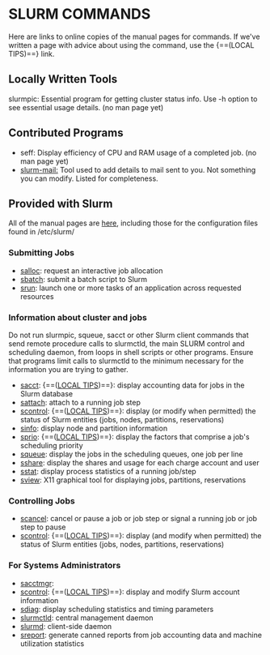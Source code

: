 # SLURM COMMANDS
Here are links to online copies of the manual pages for commands. If we've
written a page with advice about using the command, use the {==(LOCAL TIPS)==} link.

## Locally Written Tools
slurmpic: Essential program for getting cluster status info. Use -h option to see essential usage details. (no man page yet)

## Contributed Programs
* seff: Display efficiency of CPU and RAM usage of a completed job. (no man page yet)
* [slurm-mail:](https://github.com/neilmunday/slurm-mail) Tool used to add details to mail sent to you. Not something you can modify. Listed for completeness.
 
## Provided with Slurm

All of the manual pages are [here](https://slurm.schedmd.com/archive/slurm-22.05.9/man_index.html), including those for the configuration files found in /etc/slurm/

### Submitting Jobs
* [salloc](https://slurm.schedmd.com/archive/slurm-22.05.9/salloc.html): request an interactive job allocation
* [sbatch](https://slurm.schedmd.com/archive/slurm-22.05.9/sbatch.html): submit a batch script to Slurm
* [srun](https://slurm.schedmd.com/archive/slurm-22.05.9/srun.html): launch one or more tasks of an application across requested resources

### Information about cluster and jobs
Do not run slurmpic, squeue, sacct or other Slurm client commands that send remote procedure calls to slurmctld, the main SLURM control and scheduling daemon, from loops in shell scripts or other programs. Ensure that programs limit calls to slurmctld to the minimum necessary for the information you are trying to gather.

* [sacct](https://slurm.schedmd.com/archive/slurm-22.05.9/sacct.html): {==([LOCAL TIPS](tips-sacct.md))==}: display accounting data for jobs in the Slurm database
* [sattach](https://slurm.schedmd.com/archive/slurm-22.05.9/sattach.html): attach to a running job step
* [scontrol](https://slurm.schedmd.com/archive/slurm-22.05.9/scontrol.html): {==([LOCAL TIPS](tips-scontrol.md))==}: display (or modify when permitted) the status of Slurm entities (jobs, nodes, partitions, reservations)
* [sinfo](https://slurm.schedmd.com/archive/slurm-22.05.9/sinfo.html): display node and partition information
* [sprio](https://slurm.schedmd.com/archive/slurm-22.05.9/sprio.html): {==([LOCAL TIPS](whenstart.md/#priority))==}: display the factors that comprise a job's scheduling priority
* [squeue](https://slurm.schedmd.com/archive/slurm-22.05.9/squeue.html): display the jobs in the scheduling queues, one job per line
* [sshare](https://slurm.schedmd.com/archive/slurm-22.05.9/sshare.html): display the shares and usage for each charge account and user
* [sstat](https://slurm.schedmd.com/archive/slurm-22.05.9/sstat.html): display process statistics of a running job/step
* [sview](https://slurm.schedmd.com/archive/slurm-22.05.9/sview.html): X11 graphical tool for displaying jobs, partitions, reservations


### Controlling Jobs
* [scancel](https://slurm.schedmd.com/archive/slurm-22.05.9/scancel.html): cancel or pause a job or job step or signal a running job or job step to pause
* [scontrol](https://slurm.schedmd.com/archive/slurm-22.05.9/scontrol.html): {==([LOCAL TIPS](tips-scontrol.md))==}: display (and modify when permitted) the status of Slurm entities (jobs, nodes, partitions, reservations)

### For Systems Administrators
* [sacctmgr](https://slurm.schedmd.com/archive/slurm-22.05.9/sacct.html):
* [scontrol](https://slurm.schedmd.com/archive/slurm-22.05.9/scontrol.html): {==([LOCAL TIPS](tips-sacctmgr.md))==}: display and modify Slurm account information
* [sdiag](https://slurm.schedmd.com/archive/slurm-22.05.9/sdiag.html): display scheduling statistics and timing parameters
* [slurmctld](https://slurm.schedmd.com/archive/slurm-22.05.9/slurmctld.html): central management daemon
* [slurmd](https://slurm.schedmd.com/archive/slurm-22.05.9/slurmd.html): client-side daemon
* [sreport](https://slurm.schedmd.com/archive/slurm-22.05.9/sreport.html): generate canned reports from job accounting data and machine utilization statistics


